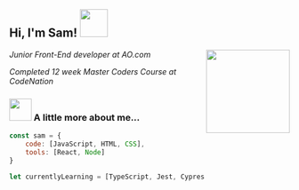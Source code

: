 <h2> Hi, I'm Sam! <img src="https://media.giphy.com/media/3oFzmeVbeXIfBUl5sI/giphy.gif" width="50"></h2>
<img align='right' src="https://media.giphy.com/media/54Y6RuAdm1gUZx9Oi7/giphy.gif" width="150">
<p> <em>Junior Front-End developer at AO.com</em><p>
<p><em>Completed 12 week Master Coders Course at CodeNation</em></p>

### <img src="https://media.giphy.com/media/xVjFkyqCwSEGA/giphy.gif" width="40"> A little more about me...
```JAVASCRIPT
const sam = {
	code: [JavaScript, HTML, CSS],
	tools: [React, Node]
}

let currentlyLearning = [TypeScript, Jest, Cypress, TailwindCSS];

```
